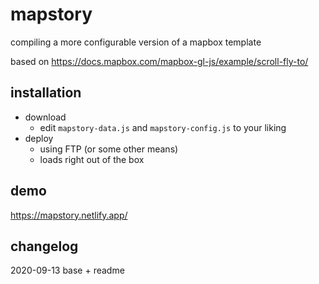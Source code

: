 # mapstory

compiling a more configurable version of a mapbox template 

based on https://docs.mapbox.com/mapbox-gl-js/example/scroll-fly-to/ 

## installation

- download
  - edit `mapstory-data.js` and `mapstory-config.js` to your liking
- deploy
  - using FTP (or some other means)
  - loads right out of the box

## demo

https://mapstory.netlify.app/

## changelog

2020-09-13 base + readme